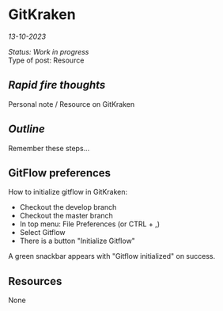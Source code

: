 # GitKraken
*13-10-2023*

_Status: Work in progress_  
Type of post: Resource

## *Rapid fire thoughts*

Personal note / Resource on GitKraken

## *Outline*

Remember these steps...

## GitFlow preferences

How to initialize gitflow in GitKraken:

- Checkout the develop branch
- Checkout the master branch
- In top menu: File Preferences (or CTRL + ,)
- Select Gitflow
- There is a button "Initialize Gitflow"

A green snackbar appears with "Gitflow initialized" on success.

## Resources

None